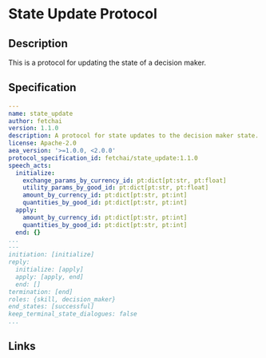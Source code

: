 # State Update Protocol

## Description

This is a protocol for updating the state of a decision maker.

## Specification

```yaml
---
name: state_update
author: fetchai
version: 1.1.0
description: A protocol for state updates to the decision maker state.
license: Apache-2.0
aea_version: '>=1.0.0, <2.0.0'
protocol_specification_id: fetchai/state_update:1.1.0
speech_acts:
  initialize:
    exchange_params_by_currency_id: pt:dict[pt:str, pt:float]
    utility_params_by_good_id: pt:dict[pt:str, pt:float]
    amount_by_currency_id: pt:dict[pt:str, pt:int]
    quantities_by_good_id: pt:dict[pt:str, pt:int]
  apply:
    amount_by_currency_id: pt:dict[pt:str, pt:int]
    quantities_by_good_id: pt:dict[pt:str, pt:int]
  end: {}
...
---
initiation: [initialize]
reply:
  initialize: [apply]
  apply: [apply, end]
  end: []
termination: [end]
roles: {skill, decision_maker}
end_states: [successful]
keep_terminal_state_dialogues: false
...
```

## Links
